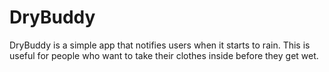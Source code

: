 # DryBuddy
 DryBuddy is a simple app that notifies users when it starts to rain. This is useful for people who want to take their clothes inside before they get wet.
